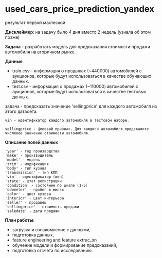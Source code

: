 # used_cars_price_prediction_yandex
результат первой мастеской 

**Дисклеймер**: на задачу было 4 дня вместо 2 недель (узнала об этом позже)

**Задача** - разработать модель для предсказания стоимости продажи автомобиля на вторичном рынке.

**Данные**
* train.csv - информация о продажах (~440000) автомобилей с аукционов, которые будут использоваться в качестве обучающих данных.
* test.csv - информация о продажах (~110000) автомобилей с аукционов, которые будут использоваться в качестве тестовых данных.

задача - предсказать значение 'sellingprice' для каждого автомобиля из этого датасета.

    vin - идентификатор каждого автомобиля в тестовом наборе.

    sellingprice - Целевой признак. Для каждого автомобиля предскажите числовое значение стоимости автомобиля.

**Описание полей данных**

    'year' - год производства
    'make' - производитель
    'model' - модель
    'trim' - модификация
    'body' - тип кузова
    'transmission' - тип КПП
    'vin' - идентификатор (вин)
    'state' - штат регистрации
    'condition' - состояние по шкале (1-5)
    'odometer' - пробег в милях
    'color' - цвет кузова
    'interior' - цвет интерьера
    'seller' - продавец
    'sellingprice' - стоимость продажи
    'saledate' - дата продажи

**План работы:**

   - загрузка и ознакомление с данными,
   - подготовка данных,
   - feature engineering and feature extrac_on
   - обучение модели и формирование предсказаний,
   - подготовка отсчета по исследованию.

